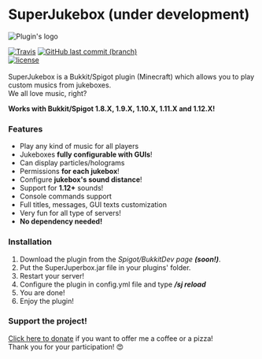 # SuperJukebox (under development)
![Plugin's logo](https://i.imgur.com/bZC1wDi.png)

[![Travis](https://img.shields.io/travis/utarwyn/SuperJukebox.svg?style=flat-square)](https://travis-ci.org/utarwyn/SuperJukebox) [![GitHub last commit (branch)](https://img.shields.io/github/last-commit/utarwyn/superjukebox/master.svg?style=flat-square)](https://github.com/utarwyn/SuperJukebox/commits/master) \
[![license](https://img.shields.io/github/license/utarwyn/superjukebox.svg?style=flat-square)](https://github.com/utarwyn/SuperJukebox/blob/master/LICENSE) \
\
SuperJukebox is a Bukkit/Spigot plugin (Minecraft) which allows you to play custom musics from jukeboxes.  
We all love music, right?

**Works with Bukkit/Spigot 1.8.X, 1.9.X, 1.10.X, 1.11.X and 1.12.X!**


### Features

 - Play any kind of music for all players
 - Jukeboxes **fully configurable with GUIs**!
 - Can display particles/holograms
 - Permissions **for each jukebox**!
 - Configure **jukebox's sound distance**!
 - Support for **1.12+** sounds!
 - Console commands support
 - Full titles, messages, GUI texts customization
 - Very fun for all type of servers!
 - **No dependency needed!**

### Installation

 1. Download the plugin from the *Spigot/BukkitDev page __(soon!)__*.
 2. Put the SuperJuperbox.jar file in your plugins' folder.
 3. Restart your server!
 4. Configure the plugin in config.yml file and type ***/sj reload***
 5. You are done!
 6. Enjoy the plugin!


 ### Support the project!
 
[Click here to donate](https://www.tipeeestream.com/utarwyn/donation) if you want to offer me a coffee or a pizza! \
Thank you for your participation! :heart_eyes: